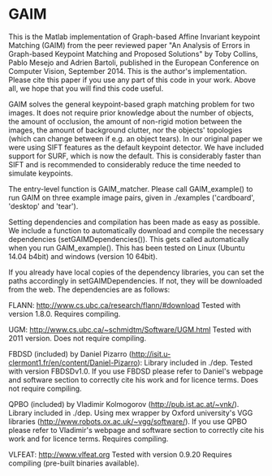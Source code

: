 # GAIM
This is the Matlab implementation of Graph-based Affine Invariant keypoint Matching (GAIM) from the peer reviewed paper "An Analysis of Errors in Graph-based Keypoint Matching and Proposed Solutions" by Toby Collins, Pablo Mesejo and Adrien Bartoli, published in the European Conference on Computer Vision, September 2014. This is the author's implementation. Please cite this paper if you use any part of this code in your work. Above all, we hope that you will find this code useful.

GAIM solves the general keypoint-based graph matching problem for two images. It does not require prior knowledge about the number of objects, the amount of occlusion, the amount of non-rigid motion between the images, the amount of background clutter, nor the objects' topologies (which can change between if e.g. an object tears). In our original paper we were using SIFT features as the default keypoint detector. We have included support for SURF, which is now the default. This is considerably faster than SIFT and is recommended to considerably reduce the time needed to simulate keypoints.

The entry-level function is GAIM_matcher. Please call GAIM_example() to run GAIM on three example image pairs, given in ./examples ('cardboard', 'desktop' and 'tear').

Setting dependencies and compilation has been made as easy as possible. We include a function to automatically download and compile the necessary dependencies (setGAIMDependencies()). This gets called automatically when you run GAIM_example(). This has been tested on Linux (Ubuntu 14.04 b4bit) and windows (version 10 64bit).

If you already have local copies of the dependency libraries, you can set the paths accordingly in setGAIMDependencies. If not, they will be downloaded from the web. The dependencies are as follows:


 FLANN: http://www.cs.ubc.ca/research/flann/#download
           Tested with version 1.8.0.
           Requires compiling.

 UGM: http://www.cs.ubc.ca/~schmidtm/Software/UGM.html
           Tested with 2011 version.
           Does not require compiling.

 FBDSD (included) by Daniel Pizarro (http://isit.u-clermont1.fr/en/content/Daniel-Pizarro): Library included in ./dep.
           Tested with version FBDSDv1.0. If you use FBDSD please refer to Daniel's webpage and
           software section to correctly cite his work and for licence terms.
           Does not require compiling.

 QPBO (included) by Vladimir Kolmogorov (http://pub.ist.ac.at/~vnk/). Library included in ./dep. Using mex
           wrapper by Oxford university's VGG libraries (http://www.robots.ox.ac.uk/~vgg/software/).
           If you use QPBO please refer to Vladimir's webpage and software section to correctly cite his
           work and for licence terms.
           Requires compiling.

 VLFEAT:   http://www.vlfeat.org
           Tested with version 0.9.20
           Requires compiling (pre-built binaries available).
